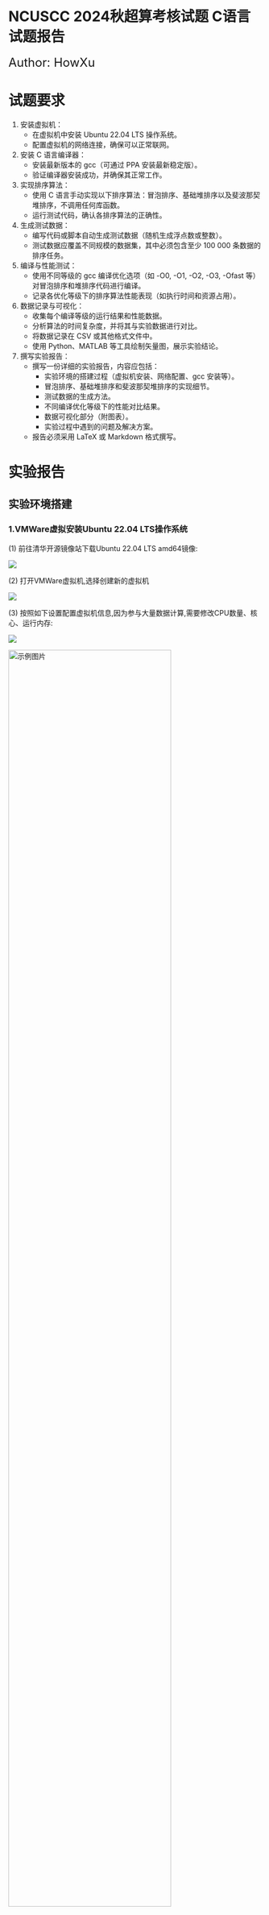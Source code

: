 # NCUSCC 2024秋超算考核试题 C语言试题报告

<font size=5>Author: HowXu</font>  

# 试题要求

1. 安装虚拟机：
    - 在虚拟机中安装 Ubuntu 22.04 LTS 操作系统。
    - 配置虚拟机的网络连接，确保可以正常联网。
2. 安装 C 语言编译器：
    - 安装最新版本的 gcc（可通过 PPA 安装最新稳定版）。
    - 验证编译器安装成功，并确保其正常工作。
3. 实现排序算法：
    - 使用 C 语言手动实现以下排序算法：冒泡排序、基础堆排序以及斐波那契堆排序，不调用任何库函数。
    - 运行测试代码，确认各排序算法的正确性。
4. 生成测试数据：
    - 编写代码或脚本自动生成测试数据（随机生成浮点数或整数）。
    - 测试数据应覆盖不同规模的数据集，其中必须包含至少 100 000 条数据的排序任务。
5. 编译与性能测试：
    - 使用不同等级的 gcc 编译优化选项（如 -O0, -O1, -O2, -O3, -Ofast 等）对冒泡排序和堆排序代码进行编译。
    - 记录各优化等级下的排序算法性能表现（如执行时间和资源占用）。
6. 数据记录与可视化：
    - 收集每个编译等级的运行结果和性能数据。
    - 分析算法的时间复杂度，并将其与实验数据进行对比。
    - 将数据记录在 CSV 或其他格式文件中。
    - 使用 Python、MATLAB 等工具绘制矢量图，展示实验结论。
7. 撰写实验报告：
    - 撰写一份详细的实验报告，内容应包括：
        - 实验环境的搭建过程（虚拟机安装、网络配置、gcc 安装等）。
        - 冒泡排序、基础堆排序和斐波那契堆排序的实现细节。
        - 测试数据的生成方法。
        - 不同编译优化等级下的性能对比结果。
        - 数据可视化部分（附图表）。
        - 实验过程中遇到的问题及解决方案。
    - 报告必须采用 LaTeX 或 Markdown 格式撰写。

# 实验报告

## 实验环境搭建

### 1.VMWare虚拟安装Ubuntu 22.04 LTS操作系统  

(1) 前往清华开源镜像站下载Ubuntu 22.04 LTS amd64镜像:  

![](./screenshots/REPORT/1.png)

(2) 打开VMWare虚拟机,选择创建新的虚拟机  

![](./screenshots/REPORT/2.png)

(3) 按照如下设置配置虚拟机信息,因为参与大量数据计算,需要修改CPU数量、核心、运行内存:  

![](./screenshots/REPORT/3.png)

<div style="width: 100%; margin: 0 auto;">
  <img src="./screenshots/REPORT/4.png" alt="示例图片" style="width: 80%; height: 80%;">
</div>

在操作系统选择中选择Ubuntu 64位  

![](./screenshots/REPORT/5.png)

![](./screenshots/REPORT/6.png)

<div style="width: 100%; margin: 0 auto;">
  <img src="./screenshots/REPORT/7.png" alt="示例图片" style="width: 80%; height: 80%;">
</div>

![](./screenshots/REPORT/8_1.png)

![](./screenshots/REPORT/9_1.png)

选中Ubuntu 22.04 LTS iso文件  

![](./screenshots/REPORT/10_1.png)

(4)启动虚拟机,选择Try Or Install Ubuntu选项,进行安装:    

![](./screenshots/REPORT/11.png)

![](./screenshots/REPORT/12.png)

选择最小安装设置,取消更新勾选:  

![](./screenshots/REPORT/13.png)

安装完成后在虚拟机设置中关闭iso文件自动连接:  

<div style="width: 100%; margin: 0 auto;">
  <img src="./screenshots/REPORT/14.png" alt="示例图片" style="width: 80%; height: 80%;">
</div>

<div style="width: 100%; margin: 0 auto;">
  <img src="./screenshots/REPORT/15.png" alt="示例图片" style="width: 80%; height: 80%;">
</div>

![](./screenshots/REPORT/16_1.png)

再次开机,进入Ubuntu桌面:  

![](./screenshots/REPORT/17.png)

(5)运行`sudo apt update`更新源,顺带检测网络连接情况,在本实验中使用VMWare的默认虚拟机设置,无需修改即可访问物理机网络:  

![](./screenshots/REPORT/18.png)

### 2.安装C语言编译器

(1)安装gcc编译器工具,使用`sudo apt install build-essential`命令进行安装:  

![](./screenshots/REPORT/19.png)

![](./screenshots/REPORT/20.png)

分别使用`gcc -v`和`g++ -v`检测gcc和g++命令是否正常:

![](./screenshots/REPORT/21.png)

**为减少实验者心智负担,接下来的操作将在物理机Kali Linux 2024.3 amd64上进行.**

## 算法的实现细节 测试数据生成方法 

### 3.4.实现算法,算法测试和大量数据测试

(1)算法实现

使用xmake构建工具生成一个空的C语言项目:

```bash
xmake create -l c NCUSCC-Enroll
```

稍微修改`xmake.lua`配置文件,在`include/sort.h`文件中声明函数原型,在`src`目录下分别对算法进行实现.

注意到本次实验同时对int和float两种类型存在要求,因此在实现过程中需要引入新的联合类型`data`,并确保函数编写过程中具有对两种类型数据的普适性.

算法实现细节如下:

<font size=6 color=red>冒泡排序:</font>

冒泡排序的核心在于每次循环都可以通过多次对相邻两组数据的进行大小比较,以确保每次外循环结束时都有至少一个最大(最小)元素到达端点,因此只需要两个嵌套的循环就可以实现.

参考`src/bubble_sort.c`

<font size=6 color=red>简单堆排序:</font>

简单堆排序使用二叉堆这种数据结构进行比较排序,需要指出的是对于本实验中参与排序的数组仅仅是无序数组,需要先将其转换为最大(最小)堆,之后不断取出堆顶元素放在堆尾,再通过调整剩下元素为一个新的堆,重复上述过程最后得到的数组就会按照大(小)顺序排列.  

参考`src/heap_sort.c`

<font size=6 color=red>斐波纳契堆排序:</font>

斐波纳契堆是一种用于实现优先队列的数据结构,此处的斐波纳契堆排序实际上是以数组元素构建斐波纳契堆这种数据结构,然后通过操作生成的斐波纳契堆进行排序.

鉴于实验者智商确实不是很高,这个算法的实现绝大部分来自AI.

参考`src/fib_heap_sort.c`

(2)算法测试

首先编写一个简单的随机数生成器,在`include/random.h`中声明,在`src/random.c`中实现.

为减少心智负担,引入C语言测试框架[Unity](https://github.com/ThrowTheSwitch/Unity),并在根目录下新建`test`目录进行测试.

设置不同的设置类型,通过随机数生成器产生大量数据参与测试:

```c
    int len = 100000;
    union data *arr1 = get_random_array(1, 250000, len, INT);
```

使用Unity框架带有的断言进行多次匹配:

```c
    //断言
    for (size_t i = 0; i < len; i++)
    {
        /* code */
        TEST_ASSERT_EQUAL_INT(arr1[i].i, arr2[i].i);
        TEST_ASSERT_EQUAL_INT(arr2[i].i, arr3[i].i);
        TEST_ASSERT_EQUAL_INT(arr3[i].i, arr1[i].i);

        TEST_ASSERT_EQUAL_FLOAT(arr4[i].i, arr5[i].i);
        TEST_ASSERT_EQUAL_FLOAT(arr5[i].i, arr6[i].i);
        TEST_ASSERT_EQUAL_FLOAT(arr6[i].i, arr4[i].i);
    }
```

在本次实验中,实验者可以使用以下命令直接进行测试:  

```bash
xmake f --mode=release #切换编译模式,因为后续存在特定编译
xmake #启动全编译
xmake run test_runnable
```

运行结果如下:

![](./screenshots/README/1.png)

表明算法完全正常.

##  不同编译优化等级下的性能对比结果 数据可视化部分

### 5.6.编译,性能测试与数据收集可视化

使用GNU项目自带的`gprof`命令进行性能测试

首先在`test`目录下新建测试文件,使用统一的种子生成随机数减少误差,添加三种函数的测试项目.

使用C标准库自带的rand函数获得一个随机数,再按照一定的放大(缩小),数据转化获得需要的数据.同时为了确保参与测试的数据具有唯一性,使用srand函数指定随机数种子,传入time获得的时间戳来确保种子唯一性,在这种情况下的伪随机数已经可以达到本实验的要求.

为方便后续统计,需要同时编写两个相同的`swap`函数.

(1)增加编译选项

修改`xmake.lua`脚本,新增编译时选项和链接时选项，保证编译产物可以输出桩信息:

```lua
if is_mode("debug") then 
    add_cflags("-g","-pg","-O0")  -- 添加编译选项，生成性能分析信息
    add_ldflags("-pg")  -- 添加链接选项，生成性能分析信息
end
```

同时需要关闭xmake自带的`-O3`优化:

```bash
-- 关闭优化
set_optimize("none")
```

新增不同的编译对象并增加运行时逻辑使其运行信息输出到文件中:

```lua
target("test_optimization_o0")
    set_kind("binary")
    set_targetdir(get_dir("test_optimization_o0"))
    add_files(OPM)
    add_deps("NCUSCC-Enroll")
    add_cflags("-O0")
    after_run(function (target)
        local output = os.iorun(string.format("gprof %s/%s/%s %s/%s/gmon.out",OPM_TGT,target:name(),target:name(),OPM_TGT,target:name()))
        io.writefile(string.format("./analysis/%s.txt",target:name()),output)
        os.run(string.format("rm %s/%s/gmon.out",OPM_TGT,target:name()))
    end)
```

(2)编写Python脚本进行数据收集

在(1)中已经使用xmake进行数据重定向输出,现编写`formate.py`脚本将`gprof`产生的分析文件格式化，提取其中的CPU运行占比,运行时间,运行次数等关键信息,同时删除如test函数,main函数的干扰.

为确保数据的可靠性,对剔除数据后的数据需要对CPU运行占比进行重新计算.

最后将文件导出为`.csv`格式,如下图:

![](./screenshots/REPORT/22.png)

(3)实验数据处理与可视化

再次编写Python脚本,将多次实验的数据进行统计,并将相关的函数调用情况合并,求平均值,最后使用`matplotlib`库绘制svg矢量图.如下:

![](./screenshots/REPORT/23.svg)

再次编写`xmake.lua`脚本,添加特定的target实现自动化操作:

```lua
target("test_analysis")
    set_kind("phony")
    add_deps("test_optimization_o0","test_optimization_o1","test_optimization_o2","test_optimization_o3","test_optimization_ofast")
    before_run(function (target) 
        -- clean
        os.run(RM_ANA)
        print("[INFO] Clean analysis files")
    end)
    on_run(function (target)  
        -- 循环获得10次数据
        for i = 1, TIMES do
        --生成一次运行记录
        os.run("xmake run test_optimization_o0")
        os.run("xmake run test_optimization_o1")
        os.run("xmake run test_optimization_o2")
        os.run("xmake run test_optimization_o3")
        os.run("xmake run test_optimization_ofast")
        --生成report
        os.run("python3 ./script/formate.py")
        -- clean
        os.run(RM_ANA)
        print(string.format("[INFO] Finish %d optimization test",i))
        end
        print(string.format("[INFO] %d test finish",TIMES))
        -- 合并
        os.run("python3 ./script/merge.py")
        print("[INFO] Finish merge data")
        -- 求平均值
        os.run("python3 ./script/average.py")
        print("[INFO] Finish average data")
        -- 生成全比较图
        os.run("python3 ./script/gen_all_svg.py")
        print("[INFO] Finish generate all svgs")
        -- 生成单个比较图
        os.run("python3 ./script/gen_sin_svg.py")
        print("[INFO] Finish generate single svgs")
    end)
    after_run(function (target) 
        -- clean
        os.run(RM_ANA)
        print("[INFO] All done")
    end)
```

(4)测试

参与测试的指标为:

容量为1-250000的int和float型数组样本

10次重复的`gprof`运行采样

在(3)之后,可以使用以下命令开始性能测试:

```bash
xmake f --mode=debug
xmake
xmake run test_analysis
```

输出结果如下:

![](./screenshots/README/2.png)


(5)测试结果分析

<font size=6 color=green>算法的时间复杂度分析</font>

对于冒泡排序,其进行一次完整的数组遍历,在每次数组遍历中会进行`数组容量-当前遍历次数`的内循环,且存在大量的无效遍历和无效比较.当数组完全有序时,其复杂度为O(n),在完全逆序情况下,其复杂度为O(n(n-1)/2)即O(n^2),平均情况下可以忽略交换的次数,时间复杂度依旧为O(n^2).

在o3级别的横向对比中可以看到冒泡排序在自身运行时间上远远超过另外两个算法:

![](report/all/test_optimization_o3-gen-ave/test_optimization_o3-gen-ave.csv_Self_Seconds_data.svg)


对于简单堆排序,首先进行堆化操作,需要对n/2个节点进行该操作,这一部分时间复杂度为O(n);再进行反复提取和调整剩下元素的操作,提取元素并进行新的堆化的操作复杂度为O(logn),因为提取n个元素所以总的复杂度为O(nlogn)，总体来看,其在任何情况下都可以达到O(nlogn)的复杂度,是一种稳定的算法.

从多个优化级别的对比上也可以看出其稳定性:

![](./report/single/heap_sort/heap_sort_Self_Seconds_data.svg)

同时也可以从O3级别算法的对比上看到其极高的性能:

![](./report/all/test_optimization_o3-gen-ave/test_optimization_o3-gen-ave.csv_Self_Seconds_data.svg)

对于斐波纳契堆排序,其存在多个产生时间复杂度的环节,简单来说,插入、寻找最小元素、减小关键字、合并操作、删除操作复杂度都低至O(1)，删除最小元素的复杂度不确定但是摊还之后是O(logn)，考虑对n个元素进行排序，总的时间复杂度来到O(nlogn),其排序速度并不非常突出,并且具有不稳定性.

参看O2级别的算法对比:

![](./report/all/test_optimization_o2-gen-ave/test_optimization_o2-gen-ave.csv_Self_Seconds_data.svg)

<font size=6 color=green>同一优化下不同算法对比</font>

统一在O2的优化级别下进行对比.

时间切片占用,即资源占用量:

![](./report/all/test_optimization_o2-gen-ave/test_optimization_o2-gen-ave.csv_New_Percentage.svg)

可以很直观地看到`bubble_sort`相比之下会消耗更多的CPU资源,这与其调用了过量的swap函数不无关系.相比之下,`heap_sort`消耗量小了一个数量级,这得益于其对树的操作执行数远远小于`bubble_sort`.

运行时间对比,即算法速度(性能):

![](./report/all/test_optimization_o2-gen-ave/test_optimization_o2-gen-ave.csv_Self_Seconds_data.svg)

可以看到在该优化条件下其算法性能的差距来到指数级,`heap_sort`再处理极大量的数据下表现出优越的性能.而斐波纳契堆排序依旧处在二者之间.

更多不同优化等级的对比请自行查阅.

<font size=6 color=green>不同优化等级对同一算法性能的影响</font>

因为`bubble_sort`和`heap_sort`的差距过大,且斐波纳契堆排序代码量更大(更能看出优化过程),因此这里先对比斐波纳契堆排列.

首先来看CPU时间占用:

![](report/single/fib_heap_sort/fib_heap_sort_New_Percentage.svg)

可以看到随着优化等级提高,资源占用也出现递减的趋势,o2与o3级别优化已经近似,ofast优化则对标了o1.从运行时间对比上看ofast优化提高量极小,可能与本次实验中三种排序算法的数学逻辑有关.

再来看运行时间对比:

![](./report/single/fib_heap_sort/fib_heap_sort_Self_Seconds_data.svg)

不同的优化选项对该算法的优化差异微乎其微.

同时对比另外两个算法的优化差异,可以看到在极大量的数据下,不同的优化选项更多体现在不同算法对资源的占用上,而处理速度则近似相同.

## 实验过程中遇到的问题及解决方案

### 7.实验报告部分

<font size=5>一些小问题</font>

一、关于跨平台的事情:  

在本项目过程中(就是开第一次线下会那天晚上),我将本项目移植到了Windows平台下,采用Mingw进行构建,结果是失败的.根据报错我发现一点好玩的:

```c
    //new
    FibHeapNode** A = (FibHeapNode**)malloc(D * sizeof(FibHeapNode*));

    //before
    xxxxx D = xxxxx;
    FibHeapNode *A = (FibHeapNode *) malloc(sizeof(FibHeapNode *[D]));
```

这一行是用来创建斐波纳契堆节点的,后者不能在Windows下通过编译 o.O?

后来查了一下编译报错(C20多少),大概是Windows平台上的Mingw不支持C99标准的以变量值创建数组,只能使用上面的动态分配形式.

二、关于Python脚本的事情

必须澄清我本人极度不喜欢python的缩进式语法所以对python的了解度很低,这个项目的python脚本绝大部分是AI写的.在这些脚本中存在一个很严重的文件命名问题,即对于文件名空格,数据词条空格(如Self s/call)这种形式.而且产生的文件名会很长以至于MD文档不能读。

应该在脚本中外加一个修改输出文件命名的部分,不过在这里不加也可以.

## The End
<font size=6>Author: HowXu</font>  
<font size=4>mail: howxu366@outlook.com</font>  
<font size=4>site: howxu.icu</font>  
